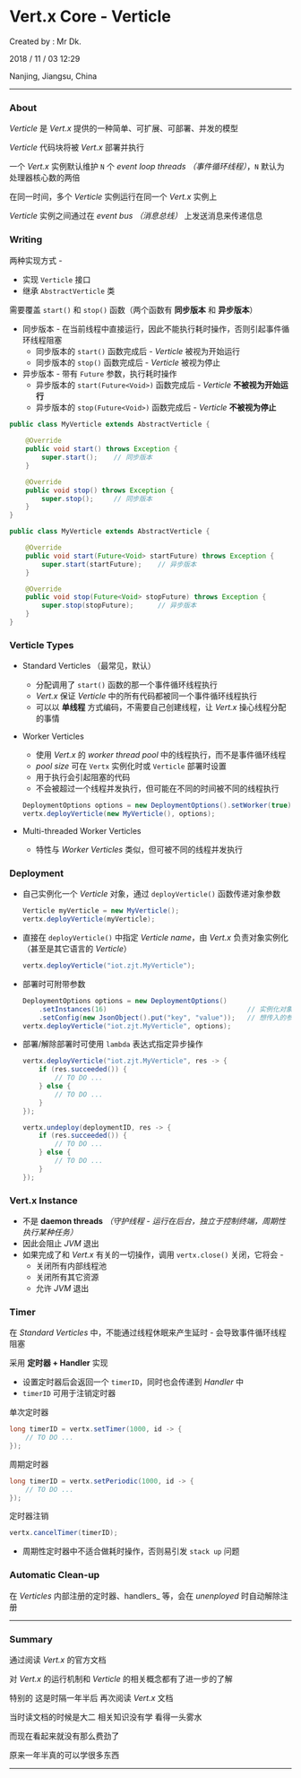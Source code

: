 # Vert.x Core - Verticle

Created by : Mr Dk.

2018 / 11 / 03 12:29

Nanjing, Jiangsu, China

---

### About

_Verticle_ 是 _Vert.x_ 提供的一种简单、可扩展、可部署、并发的模型

_Verticle_ 代码块将被 _Vert.x_ 部署并执行

一个 _Vert.x_ 实例默认维护 `N` 个 _event loop threads （事件循环线程）_，`N` 默认为处理器核心数的两倍

在同一时间，多个 _Verticle_ 实例运行在同一个 _Vert.x_ 实例上

_Verticle_ 实例之间通过在 _event bus （消息总线）_ 上发送消息来传递信息

### Writing

两种实现方式 - 

* 实现 `Verticle` 接口
* 继承 `AbstractVerticle` 类

需要覆盖 `start()` 和 `stop()` 函数（两个函数有 __同步版本__ 和 __异步版本__）

* 同步版本 - 在当前线程中直接运行，因此不能执行耗时操作，否则引起事件循环线程阻塞
  * 同步版本的 `start()` 函数完成后 - _Verticle_ 被视为开始运行
  * 同步版本的 `stop()` 函数完成后 - _Verticle_ 被视为停止
* 异步版本 - 带有 `Future` 参数，执行耗时操作
  * 异步版本的 `start(Future<Void>)` 函数完成后 - _Verticle_ __不被视为开始运行__
  * 异步版本的 `stop(Future<Void>)` 函数完成后 - _Verticle_ __不被视为停止__

```java
public class MyVerticle extends AbstractVerticle {
    
    @Override
    public void start() throws Exception {
        super.start();    // 同步版本
    }

    @Override
    public void stop() throws Exception {
        super.stop();     // 同步版本
    }
}
```

```java
public class MyVerticle extends AbstractVerticle {

    @Override
    public void start(Future<Void> startFuture) throws Exception {
        super.start(startFuture);    // 异步版本
    }

    @Override
    public void stop(Future<Void> stopFuture) throws Exception {
        super.stop(stopFuture);      // 异步版本
    }
}
```

### Verticle Types

* Standard Verticles （最常见，默认）
  * 分配调用了 `start()` 函数的那一个事件循环线程执行
  * _Vert.x_ 保证 _Verticle_ 中的所有代码都被同一个事件循环线程执行
  * 可以以 __单线程__ 方式编码，不需要自己创建线程，让 _Vert.x_ 操心线程分配的事情

* Worker Verticles

  * 使用 _Vert.x_ 的 _worker thread pool_ 中的线程执行，而不是事件循环线程
  * _pool size_ 可在 `Vertx` 实例化时或 `Verticle` 部署时设置 
  * 用于执行会引起阻塞的代码
  * 不会被超过一个线程并发执行，但可能在不同的时间被不同的线程执行

  ```java
  DeploymentOptions options = new DeploymentOptions().setWorker(true);
  vertx.deployVerticle(new MyVerticle(), options);
  ```

* Multi-threaded Worker Verticles

  * 特性与 _Worker Verticles_ 类似，但可被不同的线程并发执行

### Deployment

* 自己实例化一个 _Verticle_ 对象，通过 `deployVerticle()` 函数传递对象参数

  ```java
  Verticle myVerticle = new MyVerticle();
  vertx.deployVerticle(myVerticle);
  ```

* 直接在 `deployVerticle()` 中指定 _Verticle name_，由 _Vert.x_ 负责对象实例化（甚至是其它语言的 _Verticle_）

  ```java
  vertx.deployVerticle("iot.zjt.MyVerticle");
  ```

* 部署时可附带参数

  ```java
  DeploymentOptions options = new DeploymentOptions()
      .setInstances(16)                                   // 实例化对象个数
      .setConfig(new JsonObject().put("key", "value"));   // 想传入的参数
  vertx.deployVerticle("iot.zjt.MyVerticle", options);
  ```

* 部署/解除部署时可使用 `lambda` 表达式指定异步操作

  ```java
  vertx.deployVerticle("iot.zjt.MyVerticle", res -> {
      if (res.succeeded()) {
          // TO DO ...
      } else {
          // TO DO ...
      }
  });
  ```

  ```java
  vertx.undeploy(deploymentID, res -> {
      if (res.succeeded()) {
          // TO DO ...
      } else {
          // TO DO ...
      }
  });
  ```

### Vert.x Instance

* 不是 __daemon threads__ _（守护线程 - 运行在后台，独立于控制终端，周期性执行某种任务）_
* 因此会阻止 _JVM_ 退出
* 如果完成了和 _Vert.x_ 有关的一切操作，调用 `vertx.close()` 关闭，它将会 -
  * 关闭所有内部线程池
  * 关闭所有其它资源
  * 允许 _JVM_ 退出

### Timer

在 _Standard Verticles_ 中，不能通过线程休眠来产生延时 - 会导致事件循环线程阻塞

采用 __定时器 + Handler__ 实现

* 设置定时器后会返回一个 `timerID`，同时也会传递到 _Handler_ 中
* `timerID` 可用于注销定时器

单次定时器

```java
long timerID = vertx.setTimer(1000, id -> {
    // TO DO ...
});
```

周期定时器

```java
long timerID = vertx.setPeriodic(1000, id -> {
    // TO DO ...
});
```

定时器注销

```java
vertx.cancelTimer(timerID);
```

* 周期性定时器中不适合做耗时操作，否则易引发 `stack up` 问题

### Automatic Clean-up

在 _Verticles_ 内部注册的定时器、handlers_ 等，会在 _unenployed_ 时自动解除注册

---

### Summary

通过阅读 _Vert.x_ 的官方文档

对 _Vert.x_ 的运行机制和 _Verticle_ 的相关概念都有了进一步的了解

特别的 这是时隔一年半后 再次阅读 _Vert.x_ 文档

当时读文档的时候是大二 相关知识没有学 看得一头雾水

而现在看起来就没有那么费劲了

原来一年半真的可以学很多东西

---

